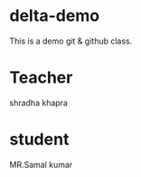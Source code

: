 # delta-demo
This is a demo git &amp; github class.

# Teacher
shradha khapra

# student
MR.Samal kumar 

